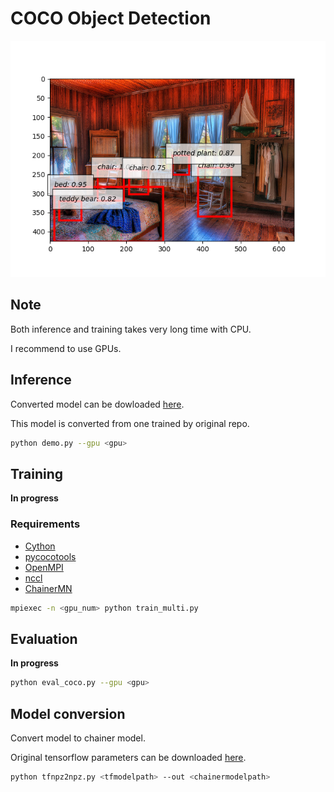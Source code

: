 # COCO Object Detection

![Example](../static/coco_example.png)

## Note 

Both inference and training takes very long time with CPU.

I recommend to use GPUs.

## Inference

Converted model can be dowloaded [here](https://github.com/knorth55/chainer-light-head-rcnn/releases/download/v0.0/light_head_rcnn_resnet101_converted_2018_07_12.npz).

This model is converted from one trained by original repo.

```bash
python demo.py --gpu <gpu>
```
## Training

**In progress**

### Requirements
- [Cython](http://cython.org/)
- [pycocotools](https://github.com/cocodataset/cocoapi)
- [OpenMPI](https://www.open-mpi.org/)
- [nccl](https://developer.nvidia.com/nccl)
- [ChainerMN](https://github.com/chainer/chainermn)

```bash
mpiexec -n <gpu_num> python train_multi.py
```

## Evaluation

**In progress**


```bash
python eval_coco.py --gpu <gpu>
```

## Model conversion

Convert model to chainer model.

Original tensorflow parameters can be downloaded [here](https://github.com/knorth55/chainer-light-head-rcnn/releases/download/v0.0/tf_light_head_rcnn_extracted_2018_07_12.npz).

```bash
python tfnpz2npz.py <tfmodelpath> --out <chainermodelpath>
```
